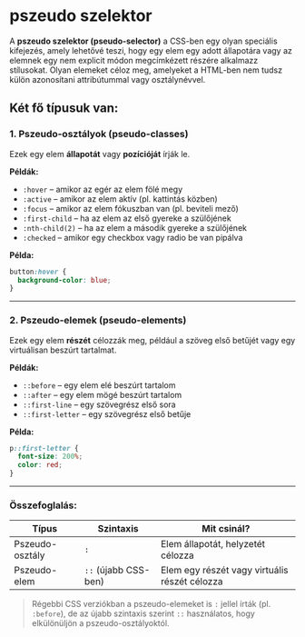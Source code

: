 # pszeudo szelektor 

A **pszeudo szelektor (pseudo-selector)** a CSS-ben egy olyan speciális kifejezés, amely lehetővé teszi, hogy egy elem egy adott állapotára vagy az elemnek egy nem explicit módon megcímkézett részére alkalmazz stílusokat. Olyan elemeket céloz meg, amelyeket a HTML-ben nem tudsz külön azonosítani attribútummal vagy osztálynévvel.

## Két fő típusuk van:



### 1. **Pszeudo-osztályok (pseudo-classes)**

Ezek egy elem **állapotát** vagy **pozícióját** írják le.

**Példák:**

* `:hover` – amikor az egér az elem fölé megy
* `:active` – amikor az elem aktív (pl. kattintás közben)
* `:focus` – amikor az elem fókuszban van (pl. beviteli mező)
* `:first-child` – ha az elem az első gyereke a szülőjének
* `:nth-child(2)` – ha az elem a második gyereke a szülőjének
* `:checked` – amikor egy checkbox vagy radio be van pipálva

**Példa:**

```css
button:hover {
  background-color: blue;
}
```

---

### 2. **Pszeudo-elemek (pseudo-elements)**

Ezek egy elem **részét** célozzák meg, például a szöveg első betűjét vagy egy virtuálisan beszúrt tartalmat.

**Példák:**

* `::before` – egy elem elé beszúrt tartalom
* `::after` – egy elem mögé beszúrt tartalom
* `::first-line` – egy szövegrész első sora
* `::first-letter` – egy szövegrész első betűje

**Példa:**

```css
p::first-letter {
  font-size: 200%;
  color: red;
}
```

---

### Összefoglalás:

| Típus           | Szintaxis            | Mit csinál?                                   |
| --------------- | -------------------- | --------------------------------------------- |
| Pszeudo-osztály | `:`                  | Elem állapotát, helyzetét célozza             |
| Pszeudo-elem    | `::` (újabb CSS-ben) | Elem egy részét vagy virtuális részét célozza |

> Régebbi CSS verziókban a pszeudo-elemeket is `:` jellel írták (pl. `:before`), de az újabb szintaxis szerint `::` használatos, hogy elkülönüljön a pszeudo-osztályoktól.

